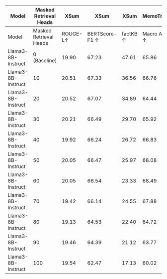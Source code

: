 | Model | Masked Retrieval Heads | XSum | XSum | XSum | MemoTrap | MemoTrap | IFEval | IFEval | NQ-Open | NQ-Swap |
| --- | --- | --- | --- | --- | --- | --- | --- | --- | --- | --- |
| Model | Masked Retrieval Heads | ROUGE-L↑ | BERTScore-F1 ↑ | factKB ↑ | Macro Acc ↑ | Micro Acc ↑ | Prompt Acc↑ | Instruct Acc↑ | EM ↑ | EM↑ |
| Llama3-8B-Instruct | 0 (Baseline) | 19.90 | 67.23 | 47.61 | 65.86 | 64.40 | 70.24 | 78.30 | 69.68 | 60.62 |
| Llama3-8B-Instruct | 10 | 20.51 | 67.33 | 36.56 | 66.76 | 65.89 | 62.66 | 72.90 | 64.26 | 42.92 |
| Llama3-8B-Instruct | 20 | 20.52 | 67.07 | 34.89 | 64.44 | 63.96 | 63.77 | 73.74 | 62.30 | 43.57 |
| Llama3-8B-Instruct | 30 | 20.21 | 66.49 | 29.70 | 65.92 | 64.12 | 61.74 | 72.54 | 63.24 | 46.48 |
| Llama3-8B-Instruct | 40 | 19.92 | 66.24 | 26.72 | 66.83 | 64.83 | 58.41 | 68.94 | 62.79 | 46.73 |
| Llama3-8B-Instruct | 50 | 20.05 | 66.47 | 25.97 | 68.08 | 67.07 | 55.08 | 66.91 | 62.49 | 44.77 |
| Llama3-8B-Instruct | 60 | 20.05 | 66.54 | 23.33 | 68.49 | 67.03 | 55.27 | 67.15 | 62.90 | 44.23 |
| Llama3-8B-Instruct | 70 | 19.42 | 66.14 | 24.55 | 67.88 | 65.89 | 56.01 | 68.23 | 63.01 | 46.97 |
| Llama3-8B-Instruct | 80 | 19.13 | 64.53 | 22.40 | 64.72 | 62.23 | 55.08 | 67.63 | 60.45 | 43.62 |
| Llama3-8B-Instruct | 90 | 19.46 | 64.39 | 21.12 | 63.77 | 61.28 | 54.16 | 66.55 | 57.97 | 40.77 |
| Llama3-8B-Instruct | 100 | 19.54 | 62.47 | 17.13 | 60.02 | 56.95 | 47.50 | 59.47 | 56.61 | 39.02 |
